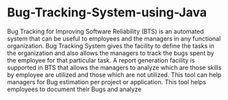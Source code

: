 # Bug-Tracking-System-using-Java
Bug Tracking for Improving Software Reliability (BTS) is an automated system that can be useful to employees and the managers in any functional organization. Bug Tracking System gives the facility to define the tasks in the organization and also allows the managers to track the bugs spent by the employee for that particular task. A report generation facility is supported in BTS that allows the managers to analyze which are those skills by employee are utilized and those which are not utilized. This tool can help managers for Bug estimation per project or application. This tool helps employees to document their Bugs and analyze  
